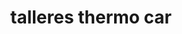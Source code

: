 ---
title: "talleres thermo car"
url: /puerto-la-cruz/talleres-thermo-car/
shop: reparación de automóviles
---